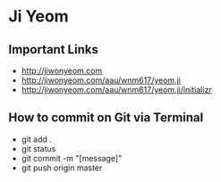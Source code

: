 # Ji Yeom

## Important Links
- http://jiwonyeom.com
- http://jiwonyeom.com/aau/wnm617/yeom.ji
- http://jiwonyeom.com/aau/wnm617/yeom.ji/initializr

## How to commit on Git via Terminal
- git add .
- git status
- git commit -m "[message]"
- git push origin master